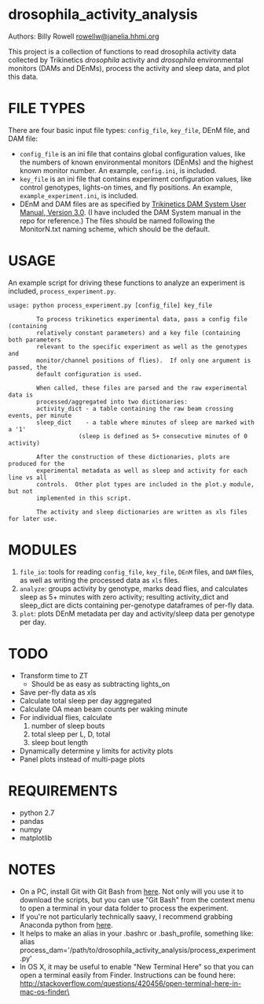 drosophila_activity_analysis
============================

Authors: Billy Rowell <rowellw@janelia.hhmi.org>

This project is a collection of functions to read drosophila activity data collected by
Trikinetics *drosophila* activity and *drosophila* environmental monitors (DAMs and DEnMs),
process the activity and sleep data, and plot this data.

# FILE TYPES

There are four basic input file types: `config_file`, `key_file`, DEnM file, and DAM file:
* `config_file` is an ini file that contains global configuration values, like the numbers of known environmental monitors (DEnMs) and the highest known monitor number. An example, `config.ini`, is included.
* `key_file` is an ini file that contains experiment configuration values, like control genotypes, lights-on times, and fly positions. An example, `example_experiment.ini`, is included.
* DEnM and DAM files are as specified by [Trikinetics DAM System User Manual, Version 3.0](http://www.trikinetics.com/Downloads/DAMSystem%20User's%20Guide%203.0.pdf). (I have included the DAM System manual in the repo for reference.) The files should be named following the MonitorN.txt naming scheme, which should be the default.

# USAGE
An example script for driving these functions to analyze an experiment is included, `process_experiment.py`.
```
usage: python process_experiment.py [config_file] key_file

        To process trikinetics experimental data, pass a config file (containing
        relatively constant parameters) and a key file (containing both parameters
        relevant to the specific experiment as well as the genotypes and
        monitor/channel positions of flies).  If only one argument is passed, the
        default configuration is used.

        When called, these files are parsed and the raw experimental data is
        processed/aggregated into two dictionaries:
        activity_dict - a table containing the raw beam crossing events, per minute
        sleep_dict    - a table where minutes of sleep are marked with a '1'
                    (sleep is defined as 5+ consecutive minutes of 0 activity)

        After the construction of these dictionaries, plots are produced for the
        experimental metadata as well as sleep and activity for each line vs all
        controls.  Other plot types are included in the plot.y module, but not
        implemented in this script.

        The activity and sleep dictionaries are written as xls files for later use.
```

# MODULES
1. `file_io`: tools for reading `config_file`, `key_file`, `DEnM` files, and `DAM` files, as well as writing the processed data as `xls` files.
1. `analyze`: groups activity by genotype, marks dead flies, and calculates sleep as 5+ minutes with zero activity; resulting activity_dict and sleep_dict are dicts containing per-genotype dataframes of per-fly data.
1. `plot`: plots DEnM metadata per day and activity/sleep data per genotype per day.

# TODO
- Transform time to ZT
    - Should be as easy as subtracting lights_on
- Save per-fly data as xls
- Calculate total sleep per day aggregated
- Calculate OA mean beam counts per waking minute
- For individual flies, calculate
    1. number of sleep bouts
    1. total sleep per L, D, total
    1. sleep bout length
- Dynamically determine y limits for activity plots
- Panel plots instead of multi-page plots

# REQUIREMENTS
- python 2.7
- pandas
- numpy
- matplotlib

# NOTES
- On a PC, install Git with Git Bash from [here](https://msysgit.github.io/).  Not only will you use it to download the scripts, but you can use "Git Bash" from the context menu to open a terminal in your data folder to process the experiment.
- If you're not particularly technically saavy, I recommend grabbing Anaconda python from [here](http://continuum.io/downloads).
- It helps to make an alias in your .bashrc or .bash_profile, something like:  alias process_dam='/path/to/drosophila_activity_analysis/process_experiment.py'
- In OS X, it may be useful to enable "New Terminal Here" so that you can open a terminal easily from Finder.  Instructions can be found here:  http://stackoverflow.com/questions/420456/open-terminal-here-in-mac-os-finder\
